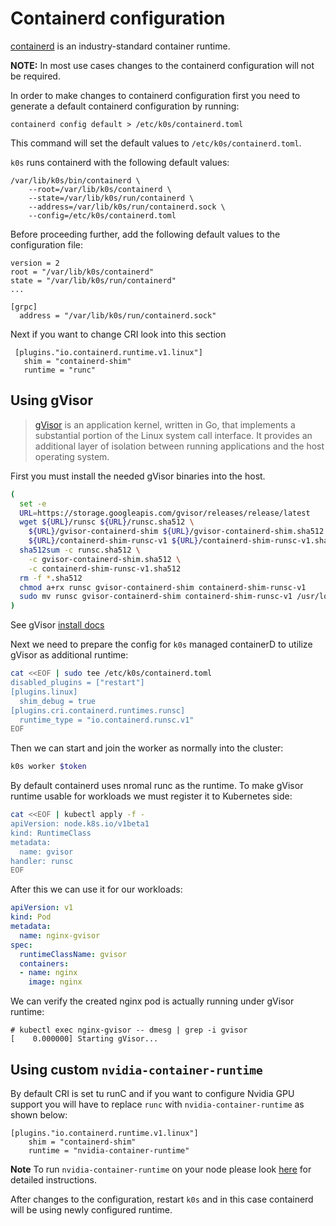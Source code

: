 # Containerd configuration

[containerd](https://github.com/containerd/containerd) is an industry-standard container runtime.

**NOTE:** In most use cases changes to the containerd configuration will not be required. 

In order to make changes to containerd configuration first you need to generate a default containerd configuration by running:
```
containerd config default > /etc/k0s/containerd.toml
```
This command will set the default values to `/etc/k0s/containerd.toml`. 

`k0s` runs containerd with the following default values:
```
/var/lib/k0s/bin/containerd \
    --root=/var/lib/k0s/containerd \
    --state=/var/lib/k0s/run/containerd \
    --address=/var/lib/k0s/run/containerd.sock \
    --config=/etc/k0s/containerd.toml
```

Before proceeding further, add the following default values to the configuration file:
```
version = 2
root = "/var/lib/k0s/containerd"
state = "/var/lib/k0s/run/containerd"
...

[grpc]
  address = "/var/lib/k0s/run/containerd.sock"
```

Next if you want to change CRI look into this section

 ``` 
  [plugins."io.containerd.runtime.v1.linux"]
    shim = "containerd-shim"
    runtime = "runc"
```

## Using gVisor

> [gVisor](https://gvisor.dev/docs/) is an application kernel, written in Go, that implements a substantial portion of the Linux system call interface. It provides an additional layer of isolation between running applications and the host operating system.

First you must install the needed gVisor binaries into the host.
```sh
(
  set -e
  URL=https://storage.googleapis.com/gvisor/releases/release/latest
  wget ${URL}/runsc ${URL}/runsc.sha512 \
    ${URL}/gvisor-containerd-shim ${URL}/gvisor-containerd-shim.sha512 \
    ${URL}/containerd-shim-runsc-v1 ${URL}/containerd-shim-runsc-v1.sha512
  sha512sum -c runsc.sha512 \
    -c gvisor-containerd-shim.sha512 \
    -c containerd-shim-runsc-v1.sha512
  rm -f *.sha512
  chmod a+rx runsc gvisor-containerd-shim containerd-shim-runsc-v1
  sudo mv runsc gvisor-containerd-shim containerd-shim-runsc-v1 /usr/local/bin
)
```

See gVisor [install docs](https://gvisor.dev/docs/user_guide/install/)

Next we need to prepare the config for `k0s` managed containerD to utilize gVisor as additional runtime:
```sh
cat <<EOF | sudo tee /etc/k0s/containerd.toml
disabled_plugins = ["restart"]
[plugins.linux]
  shim_debug = true
[plugins.cri.containerd.runtimes.runsc]
  runtime_type = "io.containerd.runsc.v1"
EOF
```

Then we can start and join the worker as normally into the cluster:
```sh
k0s worker $token
```

By default containerd uses nromal runc as the runtime. To make gVisor runtime usable for workloads we must register it to Kubernetes side:
```sh
cat <<EOF | kubectl apply -f -
apiVersion: node.k8s.io/v1beta1
kind: RuntimeClass
metadata:
  name: gvisor
handler: runsc
EOF
```

After this we can use it for our workloads:
```yaml
apiVersion: v1
kind: Pod
metadata:
  name: nginx-gvisor
spec:
  runtimeClassName: gvisor
  containers:
  - name: nginx
    image: nginx
```

We can verify the created nginx pod is actually running under gVisor runtime:
```
# kubectl exec nginx-gvisor -- dmesg | grep -i gvisor
[    0.000000] Starting gVisor...
```

## Using custom `nvidia-container-runtime`

By default CRI is set tu runC and if you want to configure Nvidia GPU support you will have to replace `runc` with `nvidia-container-runtime` as shown below:

```
[plugins."io.containerd.runtime.v1.linux"]
    shim = "containerd-shim"
    runtime = "nvidia-container-runtime"
```

**Note** To run `nvidia-container-runtime` on your node please look [here](https://josephb.org/blog/containerd-nvidia/) for detailed instructions.


After changes to the configuration, restart `k0s` and in this case containerd will be using newly configured runtime.